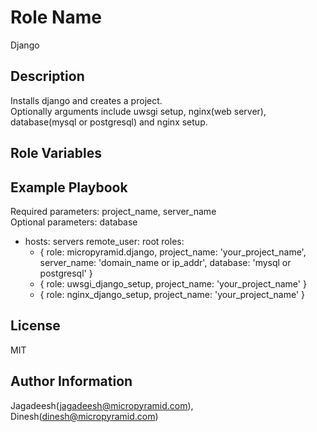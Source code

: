 Role Name
========

Django

Description
-------------------------

Installs django and creates a project.  
Optionally arguments include uwsgi setup, nginx(web server), database(mysql or postgresql) and nginx setup.


Role Variables
-------------------------



Example Playbook
-------------------------

Required parameters: project_name, server_name  
Optional parameters: database  

- hosts: servers
  remote_user: root
  roles:
     - { role: micropyramid.django, project_name: 'your_project_name', server_name: 'domain_name or ip_addr', database: 'mysql or postgresql' }
     - { role: uwsgi_django_setup, project_name: 'your_project_name' }
     - { role: nginx_django_setup, project_name: 'your_project_name' }


License
-------

MIT

Author Information
------------------

Jagadeesh(jagadeesh@micropyramid.com), Dinesh(dinesh@micropyramid.com)
